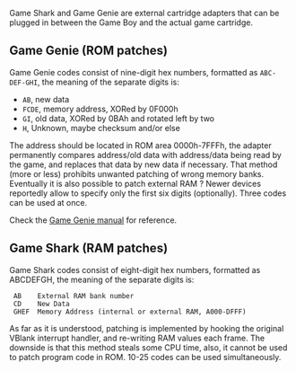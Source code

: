 Game Shark and Game Genie are external cartridge adapters that can be
plugged in between the Game Boy and the actual game cartridge.

## Game Genie (ROM patches)

Game Genie codes consist of nine-digit hex numbers, formatted as
`ABC-DEF-GHI`, the meaning of the separate digits is:


- `AB`, new data
- `FCDE`, memory address, XORed by 0F000h
- `GI`, old data, XORed by 0BAh and rotated left by two
- `H`, Unknown, maybe checksum and/or else


The address should be located in ROM area 0000h-7FFFh, the adapter
permanently compares address/old data with address/data being read by
the game, and replaces that data by new data if necessary. That method
(more or less) prohibits unwanted patching of wrong memory banks.
Eventually it is also possible to patch external RAM ? Newer devices
reportedly allow to specify only the first six digits (optionally). 
Three codes can be used at once.

Check the [Game Genie manual](http://www.digitpress.com/library/manuals/gameboy/game%20genie.pdf) for reference.

## Game Shark (RAM patches)

Game Shark codes consist of eight-digit hex numbers, formatted as
ABCDEFGH, the meaning of the separate digits is:

` AB    External RAM bank number` \
` CD    New Data` \
` GHEF  Memory Address (internal or external RAM, A000-DFFF)`

As far as it is understood, patching is implemented by hooking the original
VBlank interrupt handler, and re-writing RAM values each frame. The
downside is that this method steals some CPU time, also, it cannot be
used to patch program code in ROM. 10-25 codes can be used simultaneously.

